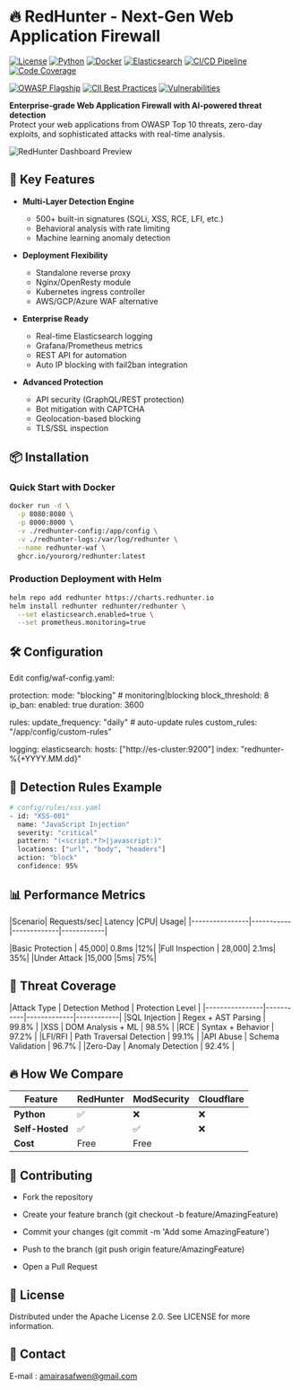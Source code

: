 # 🔥 RedHunter - Next-Gen Web Application Firewall

[![License](https://img.shields.io/badge/License-Apache_2.0-blue.svg)](https://opensource.org/licenses/Apache-2.0)
[![Python](https://img.shields.io/badge/Python-3.9+-blue.svg)](https://www.python.org/)
[![Docker](https://img.shields.io/badge/Docker-Ready-blue.svg)](https://www.docker.com/)
[![Elasticsearch](https://img.shields.io/badge/Elasticsearch-8.x-orange.svg)](https://www.elastic.co/)
[![CI/CD Pipeline](https://github.com/Safwen-amaira/Red-Hunter/actions/workflows/build.yml/badge.svg)](https://github.com/Safwen-amaira/Red-Hunter/actions)
[![Code Coverage](https://codecov.io/gh/Safwen-amaira/Red-Hunter/branch/main/graph/badge.svg?token=1683f980-b051-4c41-a108-64f3a55e5e74)](https://codecov.io/gh/Safwen-amaira/Red-Hunter)


[![OWASP Flagship](https://img.shields.io/badge/OWASP-Project%20%F0%9F%94%92-orange?style=flat)](https://owasp.org)
[![CII Best Practices](https://bestpractices.coreinfrastructure.org/projects/YOUR_PROJECT_ID/badge)](https://bestpractices.coreinfrastructure.org/projects/YOUR_PROJECT_ID)
[![Vulnerabilities](https://img.shields.io/snyk/vulnerabilities/github/Safwen-amaira/Red-Hunter)](https://snyk.io/test/github/Safwen-amaira/Red-Hunter)




**Enterprise-grade Web Application Firewall with AI-powered threat detection**  
Protect your web applications from OWASP Top 10 threats, zero-day exploits, and sophisticated attacks with real-time analysis.

![RedHunter Dashboard Preview](https://i.imgur.com/JQ7G8Bv.png)

## 🚀 Key Features

- **Multi-Layer Detection Engine**
  - 500+ built-in signatures (SQLi, XSS, RCE, LFI, etc.)
  - Behavioral analysis with rate limiting
  - Machine learning anomaly detection

- **Deployment Flexibility**
  - Standalone reverse proxy
  - Nginx/OpenResty module
  - Kubernetes ingress controller
  - AWS/GCP/Azure WAF alternative

- **Enterprise Ready**
  - Real-time Elasticsearch logging
  - Grafana/Prometheus metrics
  - REST API for automation
  - Auto IP blocking with fail2ban integration

- **Advanced Protection**
  - API security (GraphQL/REST protection)
  - Bot mitigation with CAPTCHA
  - Geolocation-based blocking
  - TLS/SSL inspection

## 📦 Installation

### Quick Start with Docker
```bash
docker run -d \
  -p 8080:8080 \
  -p 8000:8000 \
  -v ./redhunter-config:/app/config \
  -v ./redhunter-logs:/var/log/redhunter \
  --name redhunter-waf \
  ghcr.io/yourorg/redhunter:latest

``` 
### Production Deployment with Helm

```bash 
helm repo add redhunter https://charts.redhunter.io
helm install redhunter redhunter/redhunter \
  --set elasticsearch.enabled=true \
  --set prometheus.monitoring=true 
```


## 🛠️ Configuration

Edit config/waf-config.yaml:

 
 protection:
  mode: "blocking"  # monitoring|blocking
  block_threshold: 8
  ip_ban:
    enabled: true
    duration: 3600

rules:
  update_frequency: "daily"  # auto-update rules
  custom_rules: "/app/config/custom-rules"

logging:
  elasticsearch:
    hosts: ["http://es-cluster:9200"]
    index: "redhunter-%{+YYYY.MM.dd}" 



## 🧠 Detection Rules Example
```bash
# config/rules/xss.yaml
- id: "XSS-001"
  name: "JavaScript Injection"
  severity: "critical"
  pattern: "(<script.*?>|javascript:)"
  locations: ["url", "body", "headers"]
  action: "block"
  confidence: 95%
```

## 📊 Performance Metrics

|Scenario|	Requests/sec|	Latency	|CPU| Usage|
|----------------|-----------|-------------|------------|

|Basic Protection   |	45,000|	0.8ms	|12%|
|Full Inspection    |	28,000|	2.1ms|	35%|
|Under Attack       |15,000	|5ms|	75%|



##  🚨 Threat Coverage

|Attack Type |	Detection Method	 | Protection Level |
|----------------|-----------|-------------|------------|
|SQL Injection |	Regex + AST Parsing  |	99.8% |
|XSS  |	DOM Analysis + ML  |	98.5% |
|RCE |	Syntax + Behavior |	97.2% |
|LFI/RFI |	Path Traversal Detection |	99.1% |
|API Abuse	 | Schema Validation	  | 96.7% |
|Zero-Day	  | Anomaly Detection  |	92.4% |

## 🔥 How We Compare


| Feature         | RedHunter | ModSecurity | Cloudflare |
|----------------|-----------|-------------|------------|
| **Python**     | ✅        | ❌          | ❌         |
| **Self-Hosted**| ✅        | ✅          | ❌         |
| **Cost**      | Free      | Free        | $$$$       |


## 🤝 Contributing
- Fork the repository

- Create your feature branch (git checkout -b feature/AmazingFeature)

- Commit your changes (git commit -m 'Add some AmazingFeature')

- Push to the branch (git push origin feature/AmazingFeature)

- Open a Pull Request


## 📜 License 

Distributed under the Apache License 2.0. See LICENSE for more information.



## 📧 Contact


E-mail : amairasafwen@gmail.com 



